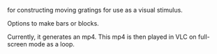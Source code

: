 for constructing moving gratings for use as a visual stimulus. 

Options to make bars or blocks. 

Currently, it generates an mp4. This mp4 is then played in VLC on full-screen mode as a loop. 
